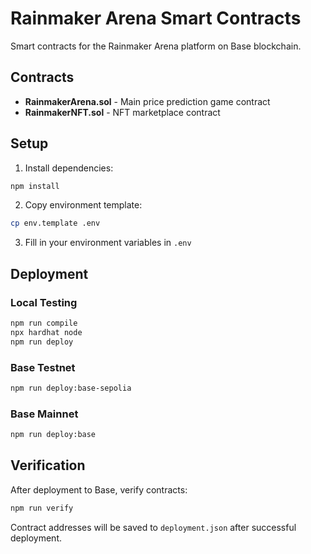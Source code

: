 # Rainmaker Arena Smart Contracts

Smart contracts for the Rainmaker Arena platform on Base blockchain.

## Contracts

- **RainmakerArena.sol** - Main price prediction game contract
- **RainmakerNFT.sol** - NFT marketplace contract

## Setup

1. Install dependencies:
```bash
npm install
```

2. Copy environment template:
```bash
cp env.template .env
```

3. Fill in your environment variables in `.env`

## Deployment

### Local Testing
```bash
npm run compile
npx hardhat node
npm run deploy
```

### Base Testnet
```bash
npm run deploy:base-sepolia
```

### Base Mainnet
```bash
npm run deploy:base
```

## Verification

After deployment to Base, verify contracts:
```bash
npm run verify
```

Contract addresses will be saved to `deployment.json` after successful deployment. 